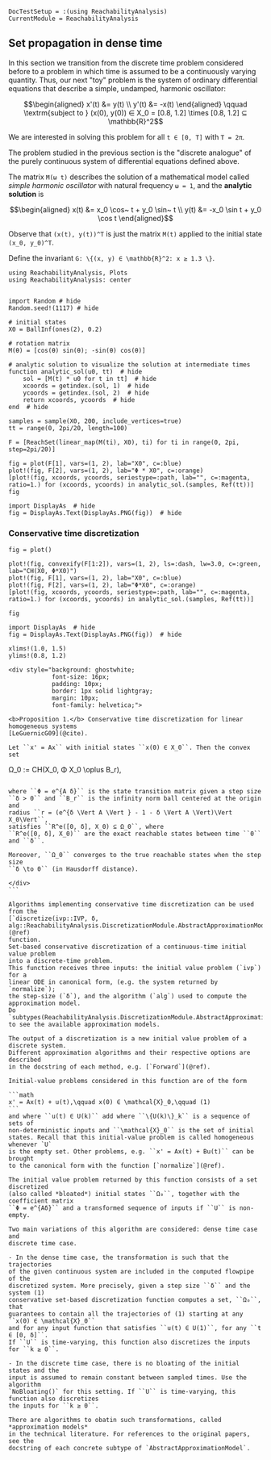 ```@meta
DocTestSetup = :(using ReachabilityAnalysis)
CurrentModule = ReachabilityAnalysis
```

## Set propagation in dense time

In this section we transition from the discrete time problem considered before
to a problem in which time is assumed to be a continuously varying quantity.
Thus, our next "toy" problem is the system of ordinary differential equations
that describe a simple, undamped, harmonic oscillator:

```math
\begin{aligned}
x'(t) &= y(t) \\
y'(t) &= -x(t)
\end{aligned}
\qquad \textrm{subject to } (x(0), y(0)) ∈ X_0 = [0.8, 1.2] \times [0.8, 1.2] ⊆ \mathbb{R}^2
```
We are interested in solving this problem for all ``t ∈ [0, T]`` with ``T = 2π``.

The problem studied in the previous section is the "discrete analogue" of the purely continuous system of differential equations defined above.

The matrix ``M(ω t)`` describes the solution of a mathematical model called *simple harmonic oscillator* with natural frequency ``ω = 1``, and the **analytic solution** is

```math
\begin{aligned}
x(t) &= x_0 \cos~ t + y_0 \sin~ t \\
y(t) &= -x_0 \sin t + y_0 \cos t
\end{aligned}
```

Observe that ``(x(t), y(t))^T`` is just the matrix ``M(t)`` applied to the initial state ``(x_0, y_0)^T``.


Define the invariant ``G: \{(x, y) ∈ \mathbb{R}^2: x ≥ 1.3 \}``.


```@example dense_propagation
using ReachabilityAnalysis, Plots
using ReachabilityAnalysis: center


import Random # hide
Random.seed!(1117) # hide

# initial states
X0 = BallInf(ones(2), 0.2)

# rotation matrix
M(θ) = [cos(θ) sin(θ); -sin(θ) cos(θ)]

# analytic solution to visualize the solution at intermediate times
function analytic_sol(u0, tt)  # hide
    sol = [M(t) * u0 for t in tt]  # hide
    xcoords = getindex.(sol, 1)  # hide
    ycoords = getindex.(sol, 2)  # hide
    return xcoords, ycoords  # hide
end  # hide

samples = sample(X0, 200, include_vertices=true)
tt = range(0, 2pi/20, length=100)

F = [ReachSet(linear_map(M(ti), X0), ti) for ti in range(0, 2pi, step=2pi/20)]

fig = plot(F[1], vars=(1, 2), lab="X0", c=:blue)
plot!(fig, F[2], vars=(1, 2), lab="Φ * X0", c=:orange)
[plot!(fig, xcoords, ycoords, seriestype=:path, lab="", c=:magenta, ratio=1.) for (xcoords, ycoords) in analytic_sol.(samples, Ref(tt))]
fig

import DisplayAs  # hide
fig = DisplayAs.Text(DisplayAs.PNG(fig))  # hide
```

### Conservative time discretization



```@example dense_propagation
fig = plot()

plot!(fig, convexify(F[1:2]), vars=(1, 2), ls=:dash, lw=3.0, c=:green, lab="CH(X0, Φ*X0)")
plot!(fig, F[1], vars=(1, 2), lab="X0", c=:blue)
plot!(fig, F[2], vars=(1, 2), lab="Φ*X0", c=:orange)
[plot!(fig, xcoords, ycoords, seriestype=:path, lab="", c=:magenta, ratio=1.) for (xcoords, ycoords) in analytic_sol.(samples, Ref(tt))]

fig

import DisplayAs  # hide
fig = DisplayAs.Text(DisplayAs.PNG(fig))  # hide
```

```@example dense_propagation
xlims!(1.0, 1.5)
ylims!(0.8, 1.2)
```

```@raw html
<div style="background: ghostwhite;
            font-size: 16px;
            padding: 10px;
            border: 1px solid lightgray;
            margin: 10px;
            font-family: helvetica;">

<b>Proposition 1.</b> Conservative time discretization for linear homogeneous systems
[LeGuernicG09](@cite).

Let ``x' = Ax`` with initial states ``x(0) ∈ X_0``. Then the convex set

````
Ω_0 := CH(X_0, Φ X_0 \oplus B_r),
````

where ``Φ = e^{A δ}`` is the state transition matrix given a step size
``δ > 0`` and ``B_r`` is the infinity norm ball centered at the origin and
radius ``r = (e^{δ \Vert A \Vert } - 1 - δ \Vert A \Vert)\Vert X_0\Vert``,
satisfies ``R^e([0, δ], X_0) ⊆ Ω_0``, where
``R^e([0, δ], X_0)`` are the exact reachable states between time ``0`` and ``δ``.

Moreover, ``Ω_0`` converges to the true reachable states when the step size
``δ \to 0`` (in Hausdorff distance).

</div>
```

Algorithms implementing conservative time discretization can be used from the
[`discretize(ivp::IVP, δ, alg::ReachabilityAnalysis.DiscretizationModule.AbstractApproximationModel)`](@ref)
function.
Set-based conservative discretization of a continuous-time initial value problem
into a discrete-time problem.
This function receives three inputs: the initial value problem (`ivp`) for a
linear ODE in canonical form, (e.g. the system returned by `normalize`);
the step-size (`δ`), and the algorithm (`alg`) used to compute the approximation model.
Do `subtypes(ReachabilityAnalysis.DiscretizationModule.AbstractApproximationModel)`
to see the available approximation models.

The output of a discretization is a new initial value problem of a discrete system.
Different approximation algorithms and their respective options are described
in the docstring of each method, e.g. [`Forward`](@ref).

Initial-value problems considered in this function are of the form

```math
x' = Ax(t) + u(t),\qquad x(0) ∈ \mathcal{X}_0,\qquad (1)
```
and where ``u(t) ∈ U(k)`` add where ``\{U(k)\}_k`` is a sequence of sets of
non-deterministic inputs and ``\mathcal{X}_0`` is the set of initial
states. Recall that this initial-value problem is called homogeneous whenever `U`
is the empty set. Other problems, e.g. ``x' = Ax(t) + Bu(t)`` can be brought
to the canonical form with the function [`normalize`](@ref).

The initial value problem returned by this function consists of a set discretized
(also called *bloated*) initial states ``Ω₀``, together with the coefficient matrix
``Φ = e^{Aδ}`` and a transformed sequence of inputs if ``U`` is non-empty.

Two main variations of this algorithm are considered: dense time case and
discrete time case.

- In the dense time case, the transformation is such that the trajectories
of the given continuous system are included in the computed flowpipe of the
discretized system. More precisely, given a step size ``δ`` and the system (1)
conservative set-based discretization function computes a set, ``Ω₀``, that
guarantees to contain all the trajectories of (1) starting at any ``x(0) ∈ \mathcal{X}_0``
and for any input function that satisfies ``u(t) ∈ U(1)``, for any ``t ∈ [0, δ]``.
If ``U`` is time-varying, this function also discretizes the inputs for ``k ≥ 0``.

- In the discrete time case, there is no bloating of the initial states and the
input is assumed to remain constant between sampled times. Use the algorithm
`NoBloating()` for this setting. If ``U`` is time-varying, this function also discretizes
the inputs for ``k ≥ 0``.

There are algorithms to obatin such transformations, called *approximation models*
in the technical literature. For references to the original papers, see the
docstring of each concrete subtype of `AbstractApproximationModel`.
